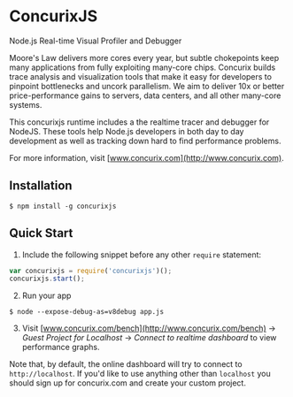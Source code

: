 # ConcurixJS
Node.js Real-time Visual Profiler and Debugger

Moore's Law delivers more cores every year, but subtle chokepoints keep many applications from fully exploiting many-core chips.  Concurix builds trace analysis and visualization tools that make it easy for developers to pinpoint bottlenecks and uncork parallelism. We aim to deliver 10x or better price-performance gains to servers, data centers, and all other many-core systems.

This concurixjs runtime includes a the realtime tracer and debugger for NodeJS.  These tools help Node.js developers in both day to day development as well as tracking down hard to find performance problems.  

For more information, visit [www.concurix.com](http://www.concurix.com).


## Installation
    $ npm install -g concurixjs

## Quick Start
1. Include the following snippet before any other ``require`` statement:

 ```js
 var concurixjs = require('concurixjs')();
 concurixjs.start();
 ```

2. Run your app
 
 ```
 $ node --expose-debug-as=v8debug app.js
 ```

3. Visit [www.concurix.com/bench](http://www.concurix.com/bench) -> *Guest Project for Localhost* -> *Connect to realtime dashboard* to view performance graphs.

Note that, by default, the online dashboard will try to connect  to ``http://localhost``. If you'd like to use anything other than ``localhost`` you should sign up for concurix.com and create your custom project.